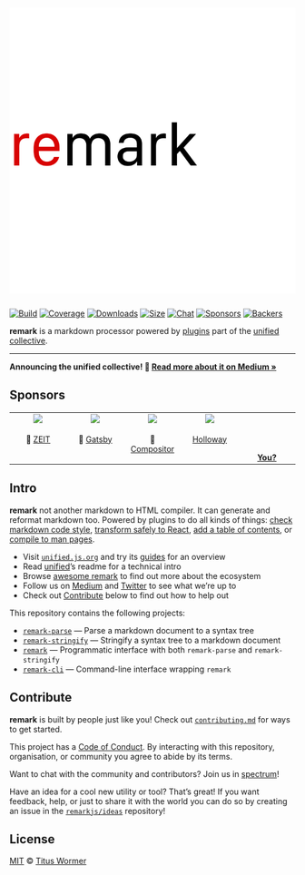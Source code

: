 # ![remark][logo]

[![Build][build-badge]][build]
[![Coverage][coverage-badge]][coverage]
[![Downloads][downloads-badge]][downloads]
[![Size][size-badge]][size]
[![Chat][chat-badge]][chat]
[![Sponsors][sponsors-badge]][collective]
[![Backers][backers-badge]][collective]

**remark** is a markdown processor powered by [plugins][] part of the
[unified][] [collective][].

* * *

**Announcing the unified collective!  🎉
[Read more about it on Medium »][announcement]**

## Sponsors

<!--lint ignore no-html maximum-line-length-->

<table>
  <tr valign="top">
    <td width="20%" align="center">
      <a href="https://zeit.co"><img src="https://avatars1.githubusercontent.com/u/14985020?s=400&v=4"></a>
      <br><br>🥇
      <a href="https://zeit.co">ZEIT</a>
    </td>
    <td width="20%" align="center">
      <a href="https://www.gatsbyjs.org"><img src="https://avatars1.githubusercontent.com/u/12551863?s=400&v=4"></a>
      <br><br>🥇
      <a href="https://www.gatsbyjs.org">Gatsby</a></td>
    <td width="20%" align="center">
      <a href="https://compositor.io"><img src="https://avatars1.githubusercontent.com/u/19245838?s=400&v=4"></a>
      <br><br>🥉
      <a href="https://compositor.io">Compositor</a>
    </td>
    <td width="20%" align="center">
      <a href="https://www.holloway.com"><img src="https://avatars1.githubusercontent.com/u/35904294?s=400&v=4"></a>
      <br><br>
      <a href="https://www.holloway.com">Holloway</a>
    </td>
    <td width="20%" align="center">
      <br><br><br><br>
      <a href="https://opencollective.com/unified"><strong>You?</strong>
    </td>
  </tr>
</table>

## Intro

**remark** not another markdown to HTML compiler.
It can generate and reformat markdown too.
Powered by plugins to do all kinds of things: [check markdown code
style][remark-lint], [transform safely to React][remark-react], [add a table of
contents][remark-toc], or [compile to man pages][remark-man].

*   Visit [`unified.js.org`][website] and try its [guides][] for an overview
*   Read [unified][]’s readme for a technical intro
*   Browse [awesome remark][awesome] to find out more about the ecosystem
*   Follow us on [Medium][] and [Twitter][] to see what we’re up to
*   Check out [Contribute][] below to find out how to help out

This repository contains the following projects:

*   [`remark-parse`][parse] — Parse a markdown document to a syntax tree
*   [`remark-stringify`][stringify] — Stringify a syntax tree to a markdown document
*   [`remark`][api] — Programmatic interface with both `remark-parse` and `remark-stringify`
*   [`remark-cli`][cli] — Command-line interface wrapping `remark`

## Contribute

**remark** is built by people just like you!
Check out [`contributing.md`][contributing] for ways to get started.

This project has a [Code of Conduct][coc].
By interacting with this repository, organisation, or community you agree to
abide by its terms.

Want to chat with the community and contributors?
Join us in [spectrum][chat]!

Have an idea for a cool new utility or tool?
That’s great!
If you want feedback, help, or just to share it with the world you can do so by
creating an issue in the [`remarkjs/ideas`][ideas] repository!

## License

[MIT](license) © [Titus Wormer](https://wooorm.com)

<!-- Definitions -->

[logo]: https://raw.githubusercontent.com/remarkjs/remark/4f6b3d7/logo.svg?sanitize=true

[build-badge]: https://img.shields.io/travis/remarkjs/remark.svg

[build]: https://travis-ci.org/remarkjs/remark

[coverage-badge]: https://img.shields.io/codecov/c/github/remarkjs/remark.svg

[coverage]: https://codecov.io/github/remarkjs/remark

[downloads-badge]: https://img.shields.io/npm/dm/remark.svg

[downloads]: https://www.npmjs.com/package/remark

[size-badge]: https://img.shields.io/bundlephobia/minzip/remark.svg

[size]: https://bundlephobia.com/result?p=remark

[chat-badge]: https://img.shields.io/badge/join%20the%20community-on%20spectrum-7b16ff.svg

[chat]: https://spectrum.chat/unified/remark

[sponsors-badge]: https://opencollective.com/unified/sponsors/badge.svg

[backers-badge]: https://opencollective.com/unified/backers/badge.svg

[api]: https://github.com/remarkjs/remark/tree/master/packages/remark

[parse]: https://github.com/remarkjs/remark/tree/master/packages/remark-parse

[stringify]: https://github.com/remarkjs/remark/tree/master/packages/remark-stringify

[cli]: https://github.com/remarkjs/remark/tree/master/packages/remark-cli

[plugins]: https://github.com/remarkjs/remark/tree/master/doc/plugins.md

[remark-lint]: https://github.com/remarkjs/remark-lint

[remark-react]: https://github.com/mapbox/remark-react

[remark-toc]: https://github.com/remarkjs/remark-toc

[remark-man]: https://github.com/remarkjs/remark-man

[unified]: https://github.com/unifiedjs/unified

[website]: https://unifiedjs.github.io

[guides]: https://unified.js.org/#guides

[contribute]: #contribute

[contributing]: contributing.md

[coc]: code-of-conduct.md

[ideas]: https://github.com/remarkjs/ideas

[awesome]: https://github.com/remarkjs/awesome

[collective]: https://opencollective.com/unified

[medium]: https://medium.com/unifiedjs

[announcement]: https://medium.com/unifiedjs/collectively-evolving-through-crowdsourcing-22c359ea95cc

[twitter]: https://twitter.com/unifiedjs

